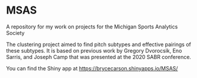 # MSAS
A repository for my work on projects for the Michigan Sports Analytics Society

The clustering project aimed to find pitch subtypes and effective pairings of these subtypes. It is based on previous work by Gregory Dvorocsik, Eno Sarris, and Joseph Camp that was presented at the 2020 SABR conference.

You can find the Shiny app at https://brycecarson.shinyapps.io/MSAS/ 

